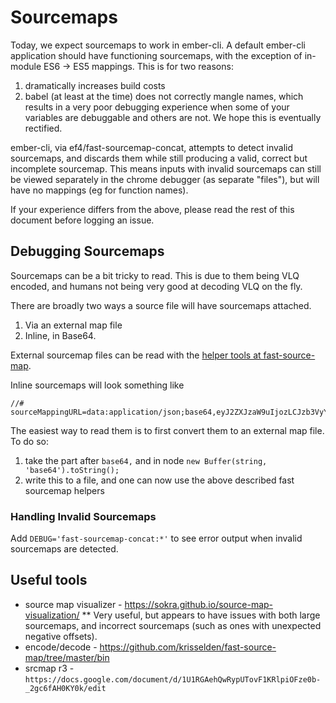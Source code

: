 # Sourcemaps

Today, we expect sourcemaps to work in ember-cli. A default ember-cli
application should have functioning sourcemaps, with the exception of in-module
ES6 -> ES5 mappings.  This is for two reasons:

1. dramatically increases build costs
2. babel (at least at the time) does not correctly mangle names, which results in
   a very poor debugging experience when some of your variables are debuggable
   and others are not.  We hope this is eventually rectified.

ember-cli, via ef4/fast-sourcemap-concat, attempts to detect invalid sourcemaps,
and discards them while still producing a valid, correct but incomplete
sourcemap.  This means inputs with invalid sourcemaps can still be viewed
separately in the chrome debugger (as separate "files"), but will have no
mappings (eg for function names).

If your experience differs from the above, please read the rest of
this document before logging an issue.

## Debugging Sourcemaps

Sourcemaps can be a bit tricky to read. This is due to them being VLQ encoded,
and humans not being very good at decoding VLQ on the fly.

There are broadly two ways a source file will have sourcemaps attached.

1. Via an external map file
2. Inline, in Base64.

External sourcemap files can be read with the [helper tools at
fast-source-map](https://github.com/krisselden/fast-source-map/tree/master/bin).

Inline sourcemaps will look something like

```
//# sourceMappingURL=data:application/json;base64,eyJ2ZXJzaW9uIjozLCJzb3VyY2VzIjpbImlubmVyL2ZpcnN0LmpzIiwiaW5uZXIvc2Vjb25kLmpzIl0sInNvdXJjZXNDb250ZW50IjpbImZ1bmN0aW9uIG1lYW5pbmdPZkxpZmUoKSB7XG4gIHRocm93IG5ldyBFcnJvcig0Mik7XG59XG5cbmZ1bmN0aW9uIGJvb20oKSB7XG4gIHRocm93IG5ldyBFcnJvcignYm9vbScpO1xufVxuIiwiZnVuY3Rpb24gc29tZXRoaW5nRWxzZSgpIHtcbiAgdGhyb3cgbmV3IEVycm9yKFwic29tZXRoaWduIGVsc2VcIik7XG59XG4iXSwibmFtZXMiOltdLCJtYXBwaW5ncyI6IkFBQUE7QUFDQTtBQUNBO0FBQ0E7QUFDQTtBQUNBO0FBQ0E7O0FDTkE7QUFDQTtBQUNBOyIsImZpbGUiOiJhbGwtaW5uZXIuanMifQ==
```


The easiest way to read them is to first convert them to an external map file.
To do so:

1. take the part after `base64,` and in node `new Buffer(string,
   'base64').toString();`
2. write this to a file, and one can now use the above described fast sourcemap
   helpers

### Handling Invalid Sourcemaps

Add `DEBUG='fast-sourcemap-concat:*'` to see error output when invalid
sourcemaps are detected.

## Useful tools

- source map visualizer - https://sokra.github.io/source-map-visualization/ **
  Very useful, but appears to have issues with both large sourcemaps, and
  incorrect sourcemaps (such as ones with unexpected negative offsets).
- encode/decode - https://github.com/krisselden/fast-source-map/tree/master/bin
- srcmap r3 - `https://docs.google.com/document/d/1U1RGAehQwRypUTovF1KRlpiOFze0b-_2gc6fAH0KY0k/edit`
